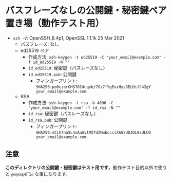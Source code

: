 # パスフレーズなしの公開鍵・秘密鍵ペア置き場（動作テスト用）

- `ssh -V`: OpenSSH_8.4p1, OpenSSL 1.1.1k  25 Mar 2021
  - パスフレーズ: なし
  - ed25519 ペア
    - 作成方法: `ssh-keygen -t ed25519 -C "your_email@example.com" -f id_ed25519 -N ""`
    - `id_ed25519`: 秘密鍵（パスレーズなし）
    - `id_ed25519.pub`: 公開鍵
      - フィンガープリント: `SHA256:po0czerGHS70Iduqvb/7Gz7fYgExzHysSELHifJ42gY your_email@example.com`
  - RSA
    - 作成方法: `ssh-keygen -t rsa -b 4096 -C "your_email@example.com" -f id_rsa -N ""`
    - `id_rsa`: 秘密鍵（パスレーズなし）
    - `id_rsa.pub`: 公開鍵
      - フィンガープリント: `SHA256:vCih7no5L4xAaAv1MZ7d2NwbccciXA5zU0JQL0xdLUQ your_email@example.com`

## 注意

**このディレクトリの公開鍵・秘密鍵はテスト用です**。動作テスト目的以外で使うと `pͪoͣnͬpͣoͥnͭpͣa͡inͥ` な事になります。
